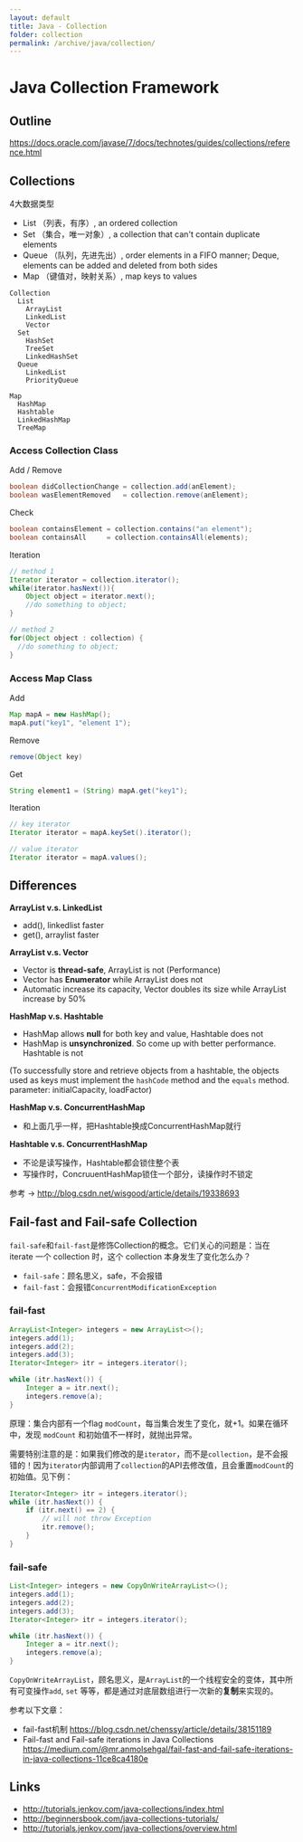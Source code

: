 ```yaml
---
layout: default
title: Java - Collection
folder: collection
permalink: /archive/java/collection/
---
```


# Java Collection Framework

## Outline

<https://docs.oracle.com/javase/7/docs/technotes/guides/collections/reference.html>

## Collections

4大数据类型

- List （列表，有序）, an ordered collection
- Set （集合，唯一对象）, a collection that can't contain duplicate elements
- Queue （队列，先进先出）, order elements in a FIFO manner; Deque, elements can be added and deleted from both sides
- Map （键值对，映射关系）, map keys to values

```
Collection
  List
    ArrayList
    LinkedList
    Vector
  Set
    HashSet
    TreeSet
    LinkedHashSet
  Queue
    LinkedList
    PriorityQueue

Map
  HashMap
  Hashtable
  LinkedHashMap
  TreeMap
```

### Access Collection Class

Add / Remove

~~~ java
boolean didCollectionChange = collection.add(anElement);
boolean wasElementRemoved   = collection.remove(anElement); 
~~~

Check

~~~ java
boolean containsElement = collection.contains("an element");
boolean containsAll     = collection.containsAll(elements);
~~~

Iteration

~~~ java
// method 1
Iterator iterator = collection.iterator();
while(iterator.hasNext()){
    Object object = iterator.next();
    //do something to object;    
}

// method 2
for(Object object : collection) {
  //do something to object;
}
~~~

### Access Map Class

Add

~~~ java
Map mapA = new HashMap();
mapA.put("key1", "element 1");
~~~

Remove

~~~ java
remove(Object key)
~~~

Get

~~~ java
String element1 = (String) mapA.get("key1");
~~~

Iteration

~~~ java
// key iterator
Iterator iterator = mapA.keySet().iterator();

// value iterator
Iterator iterator = mapA.values();
~~~

## Differences

**ArrayList v.s. LinkedList**

- add(), linkedlist faster
- get(), arraylist faster

**ArrayList v.s. Vector**

- Vector is **thread-safe**, ArrayList is not (Performance)
- Vector has **Enumerator** while ArrayList does not
- Automatic increase its capacity, Vector doubles its size while ArrayList increase by 50%

**HashMap v.s. Hashtable**

- HashMap allows **null** for both key and value, Hashtable does not
- HashMap is **unsynchronized**. So come up with better performance. Hashtable is not

(To successfully store and retrieve objects from a hashtable, the objects used as keys must implement the `hashCode` method and the `equals` method.
parameter: initialCapacity, loadFactor)

**HashMap v.s. ConcurrentHashMap**

- 和上面几乎一样，把Hashtable换成ConcurrentHashMap就行

**Hashtable v.s. ConcurrentHashMap**

- 不论是读写操作，Hashtable都会锁住整个表
- 写操作时，ConcruuentHashMap锁住一个部分，读操作时不锁定

参考 -> <http://blog.csdn.net/wisgood/article/details/19338693>

## Fail-fast and Fail-safe Collection

`fail-safe`和`fail-fast`是修饰Collection的概念。它们关心的问题是：当在 iterate 一个 collection 时，这个 collection 本身发生了变化怎么办？

- `fail-safe`：顾名思义，safe，不会报错
- `fail-fast`：会报错`ConcurrentModificationException`

### fail-fast

~~~ java
ArrayList<Integer> integers = new ArrayList<>();
integers.add(1);
integers.add(2);
integers.add(3);
Iterator<Integer> itr = integers.iterator();

while (itr.hasNext()) {
    Integer a = itr.next();
    integers.remove(a);
}
~~~

原理：集合内部有一个flag `modCount`，每当集合发生了变化，就+1。如果在循环中，发现 `modCount` 和初始值不一样时，就抛出异常。

需要特别注意的是：如果我们修改的是`iterator`，而不是`collection`，是不会报错的！因为`iterator`内部调用了`collection`的API去修改值，且会重置`modCount`的初始值。见下例：

~~~ java
Iterator<Integer> itr = integers.iterator();
while (itr.hasNext()) {
    if (itr.next() == 2) {
        // will not throw Exception
        itr.remove();
    }
}
~~~

### fail-safe

~~~ java
List<Integer> integers = new CopyOnWriteArrayList<>();
integers.add(1);
integers.add(2);
integers.add(3);
Iterator<Integer> itr = integers.iterator();

while (itr.hasNext()) {
    Integer a = itr.next();
    integers.remove(a);
}
~~~

`CopyOnWriteArrayList`，顾名思义，是`ArrayList`的一个线程安全的变体，其中所有可变操作`add`, `set` 等等，都是通过对底层数组进行一次新的**复制**来实现的。

参考以下文章：
- fail-fast机制 <https://blog.csdn.net/chenssy/article/details/38151189>
- Fail-fast and Fail-safe iterations in Java Collections <https://medium.com/@mr.anmolsehgal/fail-fast-and-fail-safe-iterations-in-java-collections-11ce8ca4180e>

## Links

- http://tutorials.jenkov.com/java-collections/index.html
- http://beginnersbook.com/java-collections-tutorials/
- http://tutorials.jenkov.com/java-collections/overview.html
